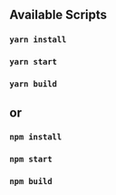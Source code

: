 ## Available Scripts

### `yarn install`
### `yarn start`
### `yarn build`

## or

### `npm install`
### `npm start`
### `npm build`

